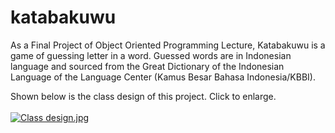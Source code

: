 # katabakuwu
As a Final Project of Object Oriented Programming Lecture, Katabakuwu is a game of guessing letter in a word. Guessed words are in Indonesian language and sourced from the Great Dictionary of the Indonesian Language of the Language Center (Kamus Besar Bahasa Indonesia/KBBI).

Shown below is the class design of this project. Click to enlarge.
<br><br>
<a href="https://iili.io/fd9oQI.jpg"><img src="https://iili.io/fd9oQI.md.jpg" alt="Class design.jpg" border="0"></a>
